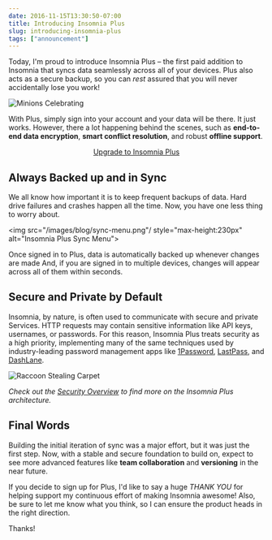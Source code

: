 ```yaml
---
date: 2016-11-15T13:30:50-07:00
title: Introducing Insomnia Plus
slug: introducing-insomnia-plus
tags: ["announcement"]
---
```


Today, I'm proud to introduce Insomnia Plus – the first paid addition to Insomnia 
that syncs data seamlessly across all of your devices. Plus also acts as 
a secure backup, so you can _rest_ assured that you will never accidentally 
lose you work!

<!--more-->

![Minions Celebrating](https://media.giphy.com/media/11sBLVxNs7v6WA/giphy.gif)

With Plus, simply sign into your account and your data will be there. It 
just works. However, there a lot happening behind the scenes, such as 
**end-to-end data encryption**, **smart conflict resolution**, and robust **offline
support**.

<p style="text-align:center">
<a class="button" href="/documentation/plus">Upgrade to Insomnia Plus</a>
</p>

## Always Backed up and in Sync

We all know how important it is to keep frequent backups of data. Hard drive failures 
and crashes happen all the time. Now, you have one less thing to worry about.

<img src="/images/blog/sync-menu.png"/ style="max-height:230px" alt="Insomnia Plus Sync Menu">

Once signed in to Plus, data is automatically backed up whenever changes are made 
And, if you are signed in to multiple devices, changes will appear
across all of them within seconds.


## Secure and Private by Default

Insomnia, by nature, is often used to communicate with secure and
private Services. HTTP requests may contain sensitive information like API keys,
usernames, or passwords. For this reason, Insomnia Plus treats security as a high
priority, implementing many of the same techniques used by industry-leading 
password management apps like [1Password](https://1password.com/), 
[LastPass](https://www.lastpass.com/), and 
[DashLane](https://www.dashlane.com/). 

![Raccoon Stealing Carpet](https://media.giphy.com/media/N6sPcUBbayGoo/giphy.gif)

_Check out the [Security Overview](/documentation/security) to find more
on the Insomnia Plus architecture._

## Final Words

Building the initial iteration of sync was a major effort, but it was just the first 
step. Now, with a stable and secure foundation to build on, expect to see more advanced 
features like **team collaboration** and **versioning** in the near future.

If you decide to sign up for Plus, I'd like to say a huge _THANK YOU_ for helping 
support my continuous effort of making Insomnia awesome! Also, be sure to let me know
what you think, so I can ensure the product heads in the right direction.

Thanks!


